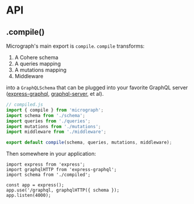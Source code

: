 # API
## .compile()

Micrograph's main export is `compile`. `compile` transforms:

1. A Cohere schema
2. A queries mapping
3. A mutations mapping
4. Middleware

into a `GraphQLSchema` that can be plugged into your favorite GraphQL server ([express-graphql](https://github.com/graphql/express-graphql), [graphql-server](https://github.com/apollostack/graphql-server), et al).

```javascript
// compiled.js
import { compile } from 'micrograph';
import schema from './schema';
import queries from './queries';
import mutations from './mutations';
import middleware from './middleware';

export default compile(schema, queries, mutations, middleware);
```

Then somewhere in your application:

```
import express from 'express';
import graphqlHTTP from 'express-graphql';
import schema from './compiled';

const app = express();
app.use('/graphql, graphqlHTTP({ schema });
app.listen(4000);
```


